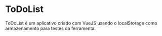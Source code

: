 # ToDoList
ToDoList é um aplicativo criado com VueJS usando o localStorage como armazenamento para testes da ferramenta.
